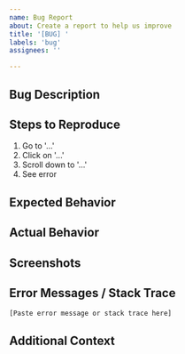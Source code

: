 ```yaml
---
name: Bug Report
about: Create a report to help us improve
title: '[BUG] '
labels: 'bug'
assignees: ''

---
```


## Bug Description
<!-- Provide a clear and concise description of what the bug is -->

## Steps to Reproduce
<!-- List the steps to reproduce the behavior -->
1. Go to '...'
2. Click on '...'
3. Scroll down to '...'
4. See error

## Expected Behavior
<!-- Describe what you expected to happen -->

## Actual Behavior
<!-- Describe what actually happened -->

## Screenshots
<!-- If applicable, add screenshots to help explain your problem -->

## Error Messages / Stack Trace
<!-- If applicable, paste any error messages or stack traces here -->
```
[Paste error message or stack trace here]
```

## Additional Context
<!-- Add any other context about the problem here -->
